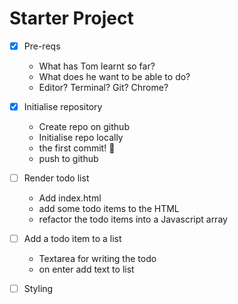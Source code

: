 # Starter Project

- [x] Pre-reqs
  - What has Tom learnt so far?
  - What does he want to be able to do?
  - Editor? Terminal? Git? Chrome?

- [x] Initialise repository
  - Create repo on github
  - Initialise repo locally
  - the first commit! 🎉
  - push to github

- [ ] Render todo list
  - Add index.html
  - add some todo items to the HTML
  - refactor the todo items into a Javascript array

- [ ] Add a todo item to a list
  - Textarea for writing the todo
  - on enter add text to list

- [ ] Styling